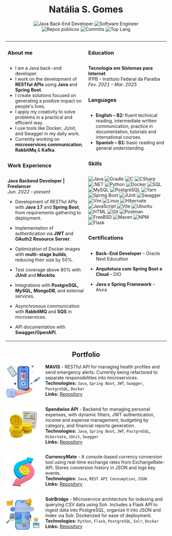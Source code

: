 <div align="center">
  <h1>Natália S. Gomes</h1>

  ![Java Back-End Developer](https://img.shields.io/badge/Java%20Back--End%20Developer-gray?style=flat&color=b81d24)
  ![Software Engineer](https://img.shields.io/badge/Software%20Engineer-gray?style=flat&color=b81d24)</br>
  ![Repos públicos](https://img.shields.io/badge/Public%20Repositories-40-b81d24?style=flat&logo=github&logoColor=white)
  ![Commits](https://img.shields.io/github/commit-activity/y/nataliatsi/mavis-backend?style=flat&color=b81d24&logo=github&logoColor=white)
  ![Top Lang](https://img.shields.io/github/languages/top/nataliatsi/mavis-backend?style=flat&color=b81d24&logo=java&logoColor=white)
</div>

<h2></h2>

<table>
  <tr>
    <td width="50%" valign="top">

### About me

<h2></h2>

- I am a Java back-end developer.  
- I work on the development of **RESTful APIs** using **Java** and **Spring Boot**.  
- I create solutions focused on generating a positive impact on people's lives.  
- I apply my creativity to solve problems in a practical and efficient way.  
- I use tools like Docker, JUnit, and Swagger in my daily work.  
- Currently working on **microservices communication**, **RabbitMq** & **Kafka**.  

<h2></h2>

### Work Experience
<h2></h2>

**Java Backend Developer | Freelancer**  
_Jun. 2022 – present_

- Development of RESTful APIs with **Java 17** and **Spring Boot**, from requirements gathering to deployment.
- Implementation of authentication via **JWT** and **OAuth2 Resource Server**.
- Optimization of Docker images with **multi-stage builds**, reducing their size by 50%.
- Test coverage above 80% with **JUnit** and **Mockito**.
- Integrations with **PostgreSQL, MySQL, MongoDB**, and external services.
- Asynchronous communication with **RabbitMQ** and **SQS** in microservices.
- API documentation with **Swagger/OpenAPI**.

    </td>
    <td width="50%" valign="top">

### Education

<h2></h2>

**Tecnologia em Sistemas para Internet**  
IFPB – Instituto Federal da Paraíba  
_Fev. 2021 – Mar. 2025_

<h2></h2>

### Languages

<h2></h2>

- **English – B2:** fluent technical reading, intermediate written communication, practice in documentation, tutorials and international courses.
- **Spanish – B1:** basic reading and general understanding.

<h2></h2>

### Skills

<h2></h2>

![Java](https://img.shields.io/badge/Java-1E4F91?style=flat&logo=java&logoColor=white)
![Gradle](https://img.shields.io/badge/Gradle-1E4F91?style=flat&logo=gradle&logoColor=white)
![C](https://img.shields.io/badge/C-1E4F91?style=flat&logo=c&logoColor=white)
![CSharp](https://img.shields.io/badge/C%23-1E4F91?style=flat&logo=csharp&logoColor=white)
![.NET](https://img.shields.io/badge/.NET-1E4F91?style=flat&logo=dotnet&logoColor=white)
![Python](https://img.shields.io/badge/Python-1E4F91?style=flat&logo=python&logoColor=white)
![Docker](https://img.shields.io/badge/Docker-2496ED?style=flat&logo=docker&logoColor=white)
![SQL](https://img.shields.io/badge/SQL-2496ED?style=flat&logo=postgresql&logoColor=white)
![MySQL](https://img.shields.io/badge/MySQL-2496ED?style=flat&logo=mysql&logoColor=white)
![PostgreSQL](https://img.shields.io/badge/PostgreSQL-2496ED?style=flat&logo=postgresql&logoColor=white)
![Yarn](https://img.shields.io/badge/Yarn-2496ED?style=flat&logo=yarn&logoColor=white)
![Spring Boot](https://img.shields.io/badge/Spring_Boot-25A162?style=flat&logo=springboot&logoColor=white)
![JUnit](https://img.shields.io/badge/JUnit-25A162?style=flat&logo=junit5&logoColor=white)
![Swagger](https://img.shields.io/badge/Swagger-25A162?style=flat&logo=swagger&logoColor=white)
![Vim](https://img.shields.io/badge/Vim-25A162?style=flat&logo=vim&logoColor=white)
![Linux](https://img.shields.io/badge/Linux-FCC624?style=flat&logo=linux&logoColor=black)
![Hibernate](https://img.shields.io/badge/Hibernate-FCC624?style=flat&logo=hibernate&logoColor=black)
![JavaScript](https://img.shields.io/badge/JavaScript-FCC624?style=flat&logo=javascript&logoColor=black)
![Vite](https://img.shields.io/badge/Vite-FCC624?style=flat&logo=vite&logoColor=black)
![Ubuntu](https://img.shields.io/badge/Ubuntu-FF6C37?style=flat&logo=ubuntu&logoColor=white)
![HTML](https://img.shields.io/badge/HTML-FF6C37?style=flat&logo=html5&logoColor=white)
![Git](https://img.shields.io/badge/Git-FF6C37?style=flat&logo=git&logoColor=white)
![Postman](https://img.shields.io/badge/Postman-FF6C37?style=flat&logo=postman&logoColor=white)
![FreeBSD](https://img.shields.io/badge/FreeBSD-C71A36?style=flat&logo=freebsd&logoColor=white)
![Maven](https://img.shields.io/badge/Maven-C71A36?style=flat&logo=apachemaven&logoColor=white)
![NPM](https://img.shields.io/badge/NPM-C71A36?style=flat&logo=npm&logoColor=white)
![Flask](https://img.shields.io/badge/Flask-C71A36?style=flat&logo=flask&logoColor=white)

<h2></h2>

### Certifications

<h2></h2>

- **Back-End Developer** – Oracle Next Education  
- **Arquitetura com Spring Boot e Cloud** – DIO  
- **Java e Spring Framework** – Alura  

    </td>
  </tr>
</table>

<h2></h2>

<div align="center">
  <h2>Portfolio</h2>
</div>

<img align="left" height="110px" width="110px" alt="MAVIS Icon" src="./assets/mavis-icon.png" style="margin-right:15px"/>

<!-- img src: https://br.freepik.com/psd-gratuitas/fundo-3d-com-venda-de-elementos-medicos_66244398.htm#fromView=image_search_similar&page=1&position=27&uuid=46612d85-6d5e-4a26-a666-446c4f6715df&query=3d+health+app  -->

**MAVIS** - RESTful API for managing health profiles and send emergency alerts. Currently being refactored to separate responsibilities into microservices.  
**Technologies:** `Java`, `Spring Boot`, `JWT`, `Swagger`, `PostgreSQL`, `Docker`  
**Links:** [Repository](https://github.com/nataliatsi/mavis)

<h2></h2>

<img align="left" height="110px" width="110px" alt="Controle de Gastos Icon" src="./assets/spendwise-icon.png" style="margin-right:15px"/>

<!-- img src: https://br.freepik.com/psd-gratuitas/renderizacao-3d-do-icone-de-bitcoin-do-grafico_25778906.htm  -->

**Spendwise API** - Backend for managing personal expenses, with dynamic filters, JWT authentication, income and expense management, budgeting by category, and financial reports generation.  
**Technologies:** `Java`, `Spring Boot`, `JWT`, `PostgreSQL`, `Hibernate`, `JUnit`, `Swagger`  
**Links:** [Repository](https://github.com/nataliatsi/api-despesas-java-05/tree/natalia)

<h2></h2>

<img align="left" height="110px" width="110px" alt="CurrencyMate Icon" src="./assets/CurrencyMate-icon.png" style="margin-right:15px"/>

<!-- img src: https://br.freepik.com/psd-gratuitas/renderizacao-3d-do-valor-do-icone-bitcoin_25778954.htm -->

**CurrencyMate** - A console-based currency conversion tool using real-time exchange rates from ExchangeRate-API. Stores conversion history in JSON and logs key events.  
**Technologies:** `Java`, `REST API Consumption`, `JSON`  
**Links:** [Repository](https://github.com/nataliatsi/conversor-de-moeda)

<h2></h2>

<img align="left" height="110px" width="110px" alt="SolrBridge Icon" src="./assets/solrbridge-icon.png" style="margin-right:15px"/>

<!-- img src: https://br.freepik.com/psd-gratuitas/renderizacao-3d-do-fundo-do-mecanismo-de-pesquisa_49652304.htm#fromView=image_search_similar&page=1&position=4&uuid=d83702d4-8443-47c4-9ce4-7cd13525c1bd&query=3d+search+app -->

**SolrBridge** - Microservice architecture for indexing and querying CSV data using Solr. Includes a Flask API to ingest data into PostgreSQL, organize it into JSON and index via Solr. Dockerized for ease of deployment.  
**Technologies:** `Python`, `Flask`, `PostgreSQL`, `Solr`, `Docker`  
**Links:** [Repository](https://github.com/nataliatsi/solr-with-flask-api)

<h2></h2>

